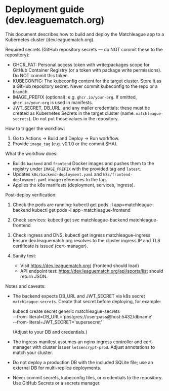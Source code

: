 # Deployment guide (dev.leaguematch.org)

This document describes how to build and deploy the Matchleague app to a Kubernetes cluster (dev.leaguematch.org).

Required secrets (GitHub repository secrets — do NOT commit these to the repository):
- GHCR_PAT: Personal access token with write:packages scope for GitHub Container Registry (or a token with package write permissions). Do NOT commit this token.
- KUBECONFIG: The kubeconfig content for the target cluster. Store it as a GitHub repository secret. Never commit kubeconfig to the repo or a branch.
- IMAGE_PREFIX (optional): e.g. `ghcr.io/your-org`. If omitted, `ghcr.io/your-org` is used in manifests.
- JWT_SECRET, DB_URL, and any mailer credentials: these must be created as Kubernetes Secrets in the target cluster (name: `matchleague-secrets`). Do not put these values in the repository.

How to trigger the workflow:
1. Go to Actions → Build and Deploy → Run workflow.
2. Provide `image_tag` (e.g. v0.1.0 or the commit SHA).

What the workflow does:
- Builds `backend` and `frontend` Docker images and pushes them to the registry under `IMAGE_PREFIX` with the provided tag and `latest`.
- Updates `k8s/backend-deployment.yaml` and `k8s/frontend-deployment.yaml` image references to the tag.
- Applies the k8s manifests (deployment, services, ingress).

Post-deploy verification:
1. Check the pods are running:
   kubectl get pods -l app=matchleague-backend
   kubectl get pods -l app=matchleague-frontend

2. Check services:
   kubectl get svc matchleague-backend matchleague-frontend

3. Check ingress and DNS:
   kubectl get ingress matchleague-ingress
   Ensure dev.leaguematch.org resolves to the cluster ingress IP and TLS certificate is issued (cert-manager).

4. Sanity test:
   - Visit https://dev.leaguematch.org/ (frontend should load)
   - API endpoint test: https://dev.leaguematch.org/api/sports/list should return JSON.

Notes and caveats:
- The backend expects DB_URL and JWT_SECRET via k8s secret `matchleague-secrets`. Create that secret before deploying, for example:

   kubectl create secret generic matchleague-secrets \
      --from-literal=DB_URL='postgres://user:pass@host:5432/dbname' \
      --from-literal=JWT_SECRET='supersecret'

   (Adjust to your DB and credentials.)

- The ingress manifest assumes an nginx ingress controller and cert-manager with cluster issuer `letsencrypt-prod`. Adjust annotations to match your cluster.
- Do not deploy a production DB with the included SQLite file; use an external DB for multi-replica deployments.
- Never commit secrets, kubeconfig files, or credentials to the repository. Use GitHub Secrets or a secrets manager.
